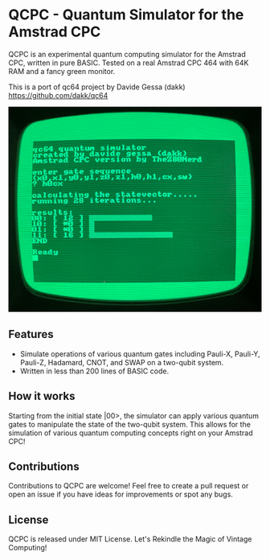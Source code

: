 # QCPC - Quantum Simulator for the Amstrad CPC

QCPC is an experimental quantum computing simulator for the Amstrad CPC, written in pure BASIC.
Tested on a real Amstrad CPC 464 with 64K RAM and a fancy green monitor.

This is a port of qc64 project by Davide Gessa (dakk) https://github.com/dakk/qc64

![Creating a Bell State on Amstrad CPC](images/qcpc.png)

## Features

-    Simulate operations of various quantum gates including Pauli-X, Pauli-Y, Pauli-Z, Hadamard, CNOT, and SWAP on a two-qubit system.
-    Written in less than 200 lines of BASIC code.


## How it works

Starting from the initial state |00>, the simulator can apply various quantum gates to manipulate the state of the two-qubit system. This allows for the simulation of various quantum computing concepts right on your Amstrad CPC!


## Contributions

Contributions to QCPC are welcome! Feel free to create a pull request or open an issue if you have ideas for improvements or spot any bugs.

## License

QCPC is released under MIT License.
Let's Rekindle the Magic of Vintage Computing!
